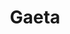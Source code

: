 ---
title: Gaeta
date: 
draft: false

# descripcion
description : Aro pasante de plata con marquesitas. 

materials: Plata 925

color: Plateado

dimensions: 0,8cm diam

code: 01-02-0363

type: "Aros"

categories: []

price: $1.640,00

# Images
# first image will be shown in the product page
images:
  # - image: "images/path_to_image"
  # La ubicacion de las imagenes es imagenes/Aros/Aros.Marquesita/01-02-0363-gaeta
  - image: "./images/aros/marquesita/01-02-0363-redondo-chico_a.JPG"
  - image: "./images/aros/marquesita/01-02-0363-redondo-chico_b.JPG"
---
